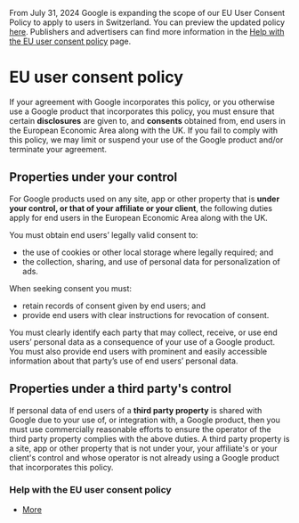 From July 31, 2024 Google is expanding the scope of our EU User Consent Policy to apply to users in Switzerland. You can preview the updated policy [here](https://business.safety.google/ch-euucp-update/ "ch-euucp-update"). Publishers and advertisers can find more information in the [Help with the EU user consent policy](https://www.google.com/about/company/user-consent-policy-help/ "user-consent-policy-help") page.

EU user consent policy
======================

If your agreement with Google incorporates this policy, or you otherwise use a Google product that incorporates this policy, you must ensure that certain **disclosures** are given to, and **consents** obtained from, end users in the European Economic Area along with the UK. If you fail to comply with this policy, we may limit or suspend your use of the Google product and/or terminate your agreement.

Properties under your control
-----------------------------

For Google products used on any site, app or other property that is **under your control, or that of your affiliate or your client**, the following duties apply for end users in the European Economic Area along with the UK.

You must obtain end users’ legally valid consent to:

* the use of cookies or other local storage where legally required; and
* the collection, sharing, and use of personal data for personalization of ads.

When seeking consent you must:

* retain records of consent given by end users; and
* provide end users with clear instructions for revocation of consent.

You must clearly identify each party that may collect, receive, or use end users’ personal data as a consequence of your use of a Google product. You must also provide end users with prominent and easily accessible information about that party’s use of end users’ personal data.

Properties under a third party's control
----------------------------------------

If personal data of end users of a **third party property** is shared with Google due to your use of, or integration with, a Google product, then you must use commercially reasonable efforts to ensure the operator of the third party property complies with the above duties. A third party property is a site, app or other property that is not under your, your affiliate's or your client's control and whose operator is not already using a Google product that incorporates this policy.

### Help with the EU user consent policy

* [More](https://www.google.com/about/company/user-consent-policy-help/)